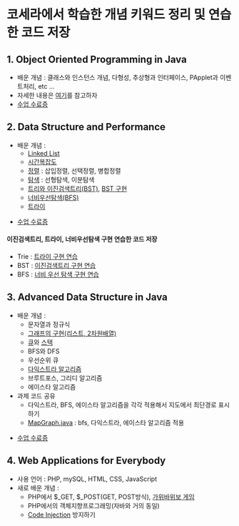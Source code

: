 # 코세라에서 학습한 개념 키워드 정리 및 연습한 코드 저장  
## 1. Object Oriented Programming in Java   
* 배운 개념 : 클래스와 인스턴스 개념, 다형성, 추상형과 인터페이스, PApplet과 이벤트처리, etc ...   
* 자세한 내용은 [여기](https://junu0516.tistory.com/category/Java/%EA%B0%9D%EC%B2%B4%EC%A7%80%ED%96%A5%ED%94%84%EB%A1%9C%EA%B7%B8%EB%9E%98%EB%B0%8D)를 참고하자   
* [수업 수료증](https://www.coursera.org/account/accomplishments/specialization/certificate/JJ4NGXGYQFH3)   

## 2. Data Structure and Performance   
- 배운 개념 :   
    - [Linked List](https://junu0516.tistory.com/21?category=919148)   
    - [시간복잡도](https://junu0516.tistory.com/17?category=919148)   
    - [정렬](https://junu0516.tistory.com/10?category=919148) : 삽입정렬, 선택정렬, 병합정렬   
    - [탐색](https://junu0516.tistory.com/9?category=919148) : 선형탐색, 이분탐색   
    - [트리와 이진검색트리(BST)](https://junu0516.tistory.com/22?category=919148), [BST 구현](https://junu0516.tistory.com/23?category=919148)   
    - [너비우선탐색(BFS)](https://junu0516.tistory.com/26?category=919148)   
    - [트라이](https://junu0516.tistory.com/28?category=919148)
    
* [수업 수료증](https://coursera.org/share/ad6db25ad39883107bf03b78263a8629)   

#### 이진검색트리, 트라이, 너비우선탐색 구현 연습한 코드 저장   
* Trie : [트라이 구현 연습](https://github.com/junu0516/Data_Structure/tree/main/Trie)  
* BST : [이진검색트리 구현 연습](https://github.com/junu0516/-Coursera-Data_Structure/tree/main/BinarySearchTree)
* BFS : [너비 우선 탐색 구현 연습](https://github.com/junu0516/-Coursera-Data_Structure/blob/main/BreadthFirstSearch/Structure.java)
   
## 3. Advanced Data Structure in Java
- 배운 개념 : 
    - 문자열과 정규식    
    - [그래프의 구현(리스트, 2차원배열)](https://junu0516.tistory.com/52?category=919148)       
    - [큐](https://junu0516.tistory.com/49?category=919148)와 [스택](https://junu0516.tistory.com/49?category=919148)   
    - BFS와 DFS    
    - 우선순위 큐    
    - [다익스트라 알고리즘](https://junu0516.tistory.com/55)    
    - 브루트포스, 그리디 알고리즘    
    - 에이스타 알고리즘    
- 과제 코드 공유   
    - 다익스트라, BFS, 에이스타 알고리즘을 각각 적용해서 지도에서 최단경로 표시하기
    - [MapGraph.java](https://github.com/junu0516/Coursera_Record/blob/main/UCSDGraphs/src/roadgraph/MapGraph.java) : bfs, 다익스트라, 에이스타 알고리즘 적용
* [수업 수료증](https://www.coursera.org/account/accomplishments/certificate/CQG3PU6753NC)   

## 4. Web Applications for Everybody   
- 사용 언어 : PHP, mySQL, HTML, CSS, JavaScript  
- 새로 배운 개념 :   
    - PHP에서 $_GET, $_POST(GET, POST방식), [가위바위보 게임](https://github.com/junu0516/Coursera_Record/tree/main/RPS) 
    - PHP에서의 객체지향프로그래밍(자바와 거의 동일)   
    - [Code Injection](https://junu0516.tistory.com/74) 방지하기 
   


